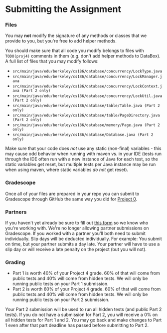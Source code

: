 # Submitting the Assignment

### Files

You may **not** modify the signature of any methods or classes that we provide to you, but you're free to add helper methods.

You should make sure that all code you modify belongs to files with `TODO(proj4)` comments in them \(e.g. don't add helper methods to DataBox\). A full list of files that you may modify follows:

* `src/main/java/edu/berkeley/cs186/database/concurrency/LockType.java`
* `src/main/java/edu/berkeley/cs186/database/concurrency/LockManager.java`
* `src/main/java/edu/berkeley/cs186/database/concurrency/LockContext.java (Part 2 only)`
* `src/main/java/edu/berkeley/cs186/database/concurrency/LockUtil.java (Part 2 only)`
* `src/main/java/edu/berkeley/cs186/database/table/Table.java (Part 2 only)`
* `src/main/java/edu/berkeley/cs186/database/table/PageDirectory.java (Part 2 only)`
* `src/main/java/edu/berkeley/cs186/database/memory/Page.java (Part 2 only)`
* `src/main/java/edu/berkeley/cs186/database/Database.java (Part 2 only)`

Make sure that your code does _not_ use any static \(non-final\) variables - this may cause odd behavior when running with maven vs. in your IDE \(tests run through the IDE often run with a new instance of Java for each test, so the static variables get reset, but multiple tests per Java instance may be run when using maven, where static variables _do not_ get reset\).

### Gradescope

Once all of your files are prepared in your repo you can submit to Gradescope through GitHub the same way you did for [Project 0](../proj0/submitting.md#pushing-changes-to-github-classroom).

### Partners

If you haven't yet already be sure to fill out [this form](https://forms.gle/REQPugJuLDEK8hfr7) so we know who you're working with. We're no longer allowing partner submissions on Gradescope. If you worked with a partner you'll both need to submit individually. Slip days will be deducted individually. For example: You submit on time, but your partner submits a day late. Your partner will have to use a slip day or will receive a late penalty on the project \(but you will not\).

### Grading

* Part 1 is worth 40% of your Project 4 grade. 60% of that will come from public tests and 40% will come from hidden tests. We will only be running public tests on your Part 1 submission.
* Part 2 is worth 60% of your Project 4 grade. 60% of that will come from public tests and 40% will come from hidden tests. We will only be running public tests on your Part 2 submission.

Your Part 2 submission will be used to run all hidden tests \(and public Part 2 tests\). If you do not have a submission for Part 2, you will receive a 0% on all hidden tests for Part 1 and 2. You may go back and make changes to Part 1 even after that part deadline has passed before submitting to Part 2.

